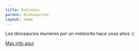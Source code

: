 ```yaml
---
title: Extintos
parent: Dinosaurios
layout: home
---
```

Los dinosaurios murieron por un meteorito hace unos años :(

[Más info aquí](https://www.nationalgeographic.es/historia/la-extincion-de-los-dinosaurios#:~:text=Al%20final%20del%20Cret%C3%A1cico%2C%20hace,los%20dinosaurios%20salvo%20las%20aves.)
